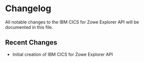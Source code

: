 # Changelog

All notable changes to the IBM CICS for Zowe Explorer API will be documented in this file.

## Recent Changes

- Initial creation of IBM CICS for Zowe Explorer API
